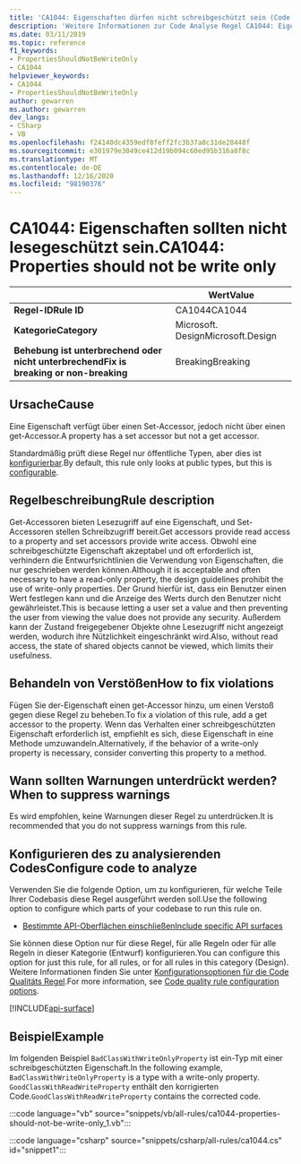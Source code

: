 ```yaml
---
title: 'CA1044: Eigenschaften dürfen nicht schreibgeschützt sein (Code Analyse)'
description: 'Weitere Informationen zur Code Analyse Regel CA1044: Eigenschaften dürfen nicht schreibgeschützt sein.'
ms.date: 03/11/2019
ms.topic: reference
f1_keywords:
- PropertiesShouldNotBeWriteOnly
- CA1044
helpviewer_keywords:
- CA1044
- PropertiesShouldNotBeWriteOnly
author: gewarren
ms.author: gewarren
dev_langs:
- CSharp
- VB
ms.openlocfilehash: f24140dc4359edf8feff2fc3b37a8c31de28448f
ms.sourcegitcommit: e301979e3049ce412d19b094c60ed95b316a8f8c
ms.translationtype: MT
ms.contentlocale: de-DE
ms.lasthandoff: 12/16/2020
ms.locfileid: "98190376"
---
```

# <a name="ca1044-properties-should-not-be-write-only"></a><span data-ttu-id="38f68-103">CA1044: Eigenschaften sollten nicht lesegeschützt sein.</span><span class="sxs-lookup"><span data-stu-id="38f68-103">CA1044: Properties should not be write only</span></span>

| | <span data-ttu-id="38f68-104">Wert</span><span class="sxs-lookup"><span data-stu-id="38f68-104">Value</span></span> |
|-|-|
| <span data-ttu-id="38f68-105">**Regel-ID**</span><span class="sxs-lookup"><span data-stu-id="38f68-105">**Rule ID**</span></span> |<span data-ttu-id="38f68-106">CA1044</span><span class="sxs-lookup"><span data-stu-id="38f68-106">CA1044</span></span>|
| <span data-ttu-id="38f68-107">**Kategorie**</span><span class="sxs-lookup"><span data-stu-id="38f68-107">**Category**</span></span> |<span data-ttu-id="38f68-108">Microsoft. Design</span><span class="sxs-lookup"><span data-stu-id="38f68-108">Microsoft.Design</span></span>|
| <span data-ttu-id="38f68-109">**Behebung ist unterbrechend oder nicht unterbrechend**</span><span class="sxs-lookup"><span data-stu-id="38f68-109">**Fix is breaking or non-breaking**</span></span> |<span data-ttu-id="38f68-110">Breaking</span><span class="sxs-lookup"><span data-stu-id="38f68-110">Breaking</span></span>|

## <a name="cause"></a><span data-ttu-id="38f68-111">Ursache</span><span class="sxs-lookup"><span data-stu-id="38f68-111">Cause</span></span>

<span data-ttu-id="38f68-112">Eine Eigenschaft verfügt über einen Set-Accessor, jedoch nicht über einen get-Accessor.</span><span class="sxs-lookup"><span data-stu-id="38f68-112">A property has a set accessor but not a get accessor.</span></span>

<span data-ttu-id="38f68-113">Standardmäßig prüft diese Regel nur öffentliche Typen, aber dies ist [konfigurierbar](#configure-code-to-analyze).</span><span class="sxs-lookup"><span data-stu-id="38f68-113">By default, this rule only looks at public types, but this is [configurable](#configure-code-to-analyze).</span></span>

## <a name="rule-description"></a><span data-ttu-id="38f68-114">Regelbeschreibung</span><span class="sxs-lookup"><span data-stu-id="38f68-114">Rule description</span></span>

<span data-ttu-id="38f68-115">Get-Accessoren bieten Lesezugriff auf eine Eigenschaft, und Set-Accessoren stellen Schreibzugriff bereit.</span><span class="sxs-lookup"><span data-stu-id="38f68-115">Get accessors provide read access to a property and set accessors provide write access.</span></span> <span data-ttu-id="38f68-116">Obwohl eine schreibgeschützte Eigenschaft akzeptabel und oft erforderlich ist, verhindern die Entwurfsrichtlinien die Verwendung von Eigenschaften, die nur geschrieben werden können.</span><span class="sxs-lookup"><span data-stu-id="38f68-116">Although it is acceptable and often necessary to have a read-only property, the design guidelines prohibit the use of write-only properties.</span></span> <span data-ttu-id="38f68-117">Der Grund hierfür ist, dass ein Benutzer einen Wert festlegen kann und die Anzeige des Werts durch den Benutzer nicht gewährleistet.</span><span class="sxs-lookup"><span data-stu-id="38f68-117">This is because letting a user set a value and then preventing the user from viewing the value does not provide any security.</span></span> <span data-ttu-id="38f68-118">Außerdem kann der Zustand freigegebener Objekte ohne Lesezugriff nicht angezeigt werden, wodurch ihre Nützlichkeit eingeschränkt wird.</span><span class="sxs-lookup"><span data-stu-id="38f68-118">Also, without read access, the state of shared objects cannot be viewed, which limits their usefulness.</span></span>

## <a name="how-to-fix-violations"></a><span data-ttu-id="38f68-119">Behandeln von Verstößen</span><span class="sxs-lookup"><span data-stu-id="38f68-119">How to fix violations</span></span>

<span data-ttu-id="38f68-120">Fügen Sie der-Eigenschaft einen get-Accessor hinzu, um einen Verstoß gegen diese Regel zu beheben.</span><span class="sxs-lookup"><span data-stu-id="38f68-120">To fix a violation of this rule, add a get accessor to the property.</span></span> <span data-ttu-id="38f68-121">Wenn das Verhalten einer schreibgeschützten Eigenschaft erforderlich ist, empfiehlt es sich, diese Eigenschaft in eine Methode umzuwandeln.</span><span class="sxs-lookup"><span data-stu-id="38f68-121">Alternatively, if the behavior of a write-only property is necessary, consider converting this property to a method.</span></span>

## <a name="when-to-suppress-warnings"></a><span data-ttu-id="38f68-122">Wann sollten Warnungen unterdrückt werden?</span><span class="sxs-lookup"><span data-stu-id="38f68-122">When to suppress warnings</span></span>

<span data-ttu-id="38f68-123">Es wird empfohlen, keine Warnungen dieser Regel zu unterdrücken.</span><span class="sxs-lookup"><span data-stu-id="38f68-123">It is recommended that you do not suppress warnings from this rule.</span></span>

## <a name="configure-code-to-analyze"></a><span data-ttu-id="38f68-124">Konfigurieren des zu analysierenden Codes</span><span class="sxs-lookup"><span data-stu-id="38f68-124">Configure code to analyze</span></span>

<span data-ttu-id="38f68-125">Verwenden Sie die folgende Option, um zu konfigurieren, für welche Teile Ihrer Codebasis diese Regel ausgeführt werden soll.</span><span class="sxs-lookup"><span data-stu-id="38f68-125">Use the following option to configure which parts of your codebase to run this rule on.</span></span>

- [<span data-ttu-id="38f68-126">Bestimmte API-Oberflächen einschließen</span><span class="sxs-lookup"><span data-stu-id="38f68-126">Include specific API surfaces</span></span>](#include-specific-api-surfaces)

<span data-ttu-id="38f68-127">Sie können diese Option nur für diese Regel, für alle Regeln oder für alle Regeln in dieser Kategorie (Entwurf) konfigurieren.</span><span class="sxs-lookup"><span data-stu-id="38f68-127">You can configure this option for just this rule, for all rules, or for all rules in this category (Design).</span></span> <span data-ttu-id="38f68-128">Weitere Informationen finden Sie unter [Konfigurationsoptionen für die Code Qualitäts Regel](../code-quality-rule-options.md).</span><span class="sxs-lookup"><span data-stu-id="38f68-128">For more information, see [Code quality rule configuration options](../code-quality-rule-options.md).</span></span>

[!INCLUDE[api-surface](~/includes/code-analysis/api-surface.md)]

## <a name="example"></a><span data-ttu-id="38f68-129">Beispiel</span><span class="sxs-lookup"><span data-stu-id="38f68-129">Example</span></span>

<span data-ttu-id="38f68-130">Im folgenden Beispiel `BadClassWithWriteOnlyProperty` ist ein-Typ mit einer schreibgeschützten Eigenschaft.</span><span class="sxs-lookup"><span data-stu-id="38f68-130">In the following example, `BadClassWithWriteOnlyProperty` is a type with a write-only property.</span></span> <span data-ttu-id="38f68-131">`GoodClassWithReadWriteProperty` enthält den korrigierten Code.</span><span class="sxs-lookup"><span data-stu-id="38f68-131">`GoodClassWithReadWriteProperty` contains the corrected code.</span></span>

:::code language="vb" source="snippets/vb/all-rules/ca1044-properties-should-not-be-write-only_1.vb":::

:::code language="csharp" source="snippets/csharp/all-rules/ca1044.cs" id="snippet1":::
